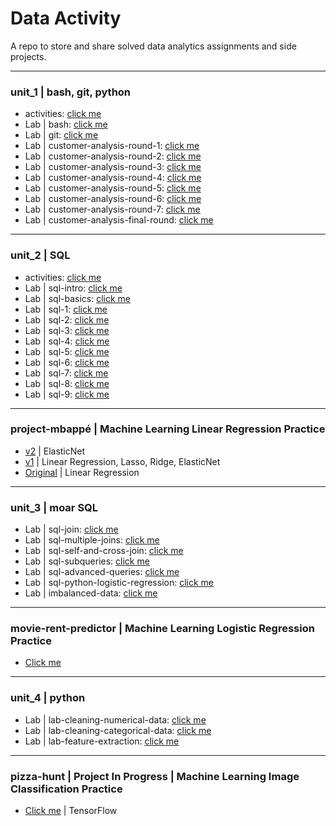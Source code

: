 # Data Activity
A repo to store and share solved data analytics assignments and side projects.
______________________
### **unit_1** | bash, git, python
* activities: [click me](https://github.com/isi-mube/iron-labs/tree/main/unit_1_py/Activites)
* Lab | bash: [click me](https://github.com/isi-mube/iron-labs/tree/main/unit_1_py/lab-bash)
* Lab | git: [click me](https://github.com/isi-mube/iron-labs/tree/main/unit_1_py/lab-git)
* Lab | customer-analysis-round-1: [click me](https://github.com/isi-mube/iron-labs/tree/main/unit_1_py/lab-customer-analysis-round-1)
* Lab | customer-analysis-round-2: [click me](https://github.com/isi-mube/iron-labs/tree/main/unit_1_py/lab-customer-analysis-round-2)
* Lab | customer-analysis-round-3: [click me](https://github.com/isi-mube/iron-labs/tree/main/unit_1_py/lab-customer-analysis-round-3)
* Lab | customer-analysis-round-4: [click me](https://github.com/isi-mube/iron-labs/tree/main/unit_1_py/lab-customer-analysis-round-4)
* Lab | customer-analysis-round-5: [click me](https://github.com/isi-mube/iron-labs/tree/main/unit_1_py/lab-customer-analysis-round-5)
* Lab | customer-analysis-round-6: [click me](https://github.com/isi-mube/iron-labs/tree/main/unit_1_py/lab-customer-analysis-round-6)
* Lab | customer-analysis-round-7: [click me](https://github.com/isi-mube/iron-labs/tree/main/unit_1_py/lab-customer-analysis-round-7)
* Lab | customer-analysis-final-round: [click me](https://github.com/isi-mube/iron-labs/tree/main/unit_1_py/lab-customer-analysis-final-round)

_______________________

### **unit_2** | SQL
* activities: [click me](https://github.com/isi-mube/iron-labs/tree/main/unit_2_sql/Activities)
* Lab | sql-intro: [click me](https://github.com/isi-mube/iron-labs/tree/main/unit_2_sql/lab-sql-intro)
* Lab | sql-basics: [click me](https://github.com/isi-mube/iron-labs/tree/main/unit_2_sql/lab-sql-basics)
* Lab | sql-1: [click me](https://github.com/isi-mube/iron-labs/tree/main/unit_1_py/lab-bash)
* Lab | sql-2: [click me](https://github.com/isi-mube/iron-labs/tree/main/unit_2_sql/lab-sql-2)
* Lab | sql-3: [click me](https://github.com/isi-mube/iron-labs/tree/main/unit_2_sql/lab-sql-3)
* Lab | sql-4: [click me](https://github.com/isi-mube/iron-labs/tree/main/unit_2_sql/lab-sql-4)
* Lab | sql-5: [click me](https://github.com/isi-mube/iron-labs/tree/main/unit_2_sql/lab-sql-5)
* Lab | sql-6: [click me](https://github.com/isi-mube/iron-labs/tree/main/unit_2_sql/lab-sql-6)
* Lab | sql-7: [click me](https://github.com/isi-mube/iron-labs/tree/main/unit_2_sql/lab-sql-7)
* Lab | sql-8: [click me](https://github.com/isi-mube/iron-labs/tree/main/unit_2_sql/lab-sql-8)
* Lab | sql-9: [click me](https://github.com/isi-mube/iron-labs/tree/main/unit_2_sql/lab-sql-9)

_______________________

### **project-mbappé** | Machine Learning Linear Regression Practice
* [v2](https://github.com/isi-mube/mbappe-project/blob/main/notebook/project-mbapp%C3%A9.ipynb) | ElasticNet
* [v1](https://github.com/isi-mube/iron-labs/blob/main/project-mbappe/project-mbapp%C3%A9.ipynb) | Linear Regression, Lasso, Ridge, ElasticNet
* [Original](https://github.com/isi-mube/data_mid_bootcamp_project_FIFA_MoneyBall) | Linear Regression

______________________

### **unit_3** | moar SQL
* Lab | sql-join: [click me](https://github.com/isi-mube/iron-labs/tree/main/unit_3_sql/lab_sql_join)
* Lab | sql-multiple-joins: [click me](https://github.com/isi-mube/iron-labs/tree/main/unit_3_sql/lab_sql_multiple_joins)
* Lab | sql-self-and-cross-join: [click me](https://github.com/isi-mube/iron-labs/blob/main/unit_3_sql/lab_sql_self_and_cross_join_imb_solution.sql)
* Lab | sql-subqueries: [click me](https://github.com/isi-mube/iron-labs/blob/main/unit_3_sql/lab_sql_subqueries_imb_solution.sql)
* Lab | sql-advanced-queries: [click me](https://github.com/isi-mube/iron-labs/blob/main/unit_3_sql/lab_sql_advancedqueries_imb_solution.sql)
* Lab | sql-python-logistic-regression: [click me](https://github.com/isi-mube/movie-rent-predictor)
* Lab | imbalanced-data: [click me](https://github.com/isi-mube/iron-labs/tree/main/unit_3_sql/lab-imbalanced-data)

_______________________

### **movie-rent-predictor** | Machine Learning Logistic Regression Practice
* [Click me](https://github.com/isi-mube/movie-rent-predictor)

______________________

### **unit_4** | python
* Lab | lab-cleaning-numerical-data: [click me](https://github.com/isi-mube/iron-labs/tree/main/unit_4_py/lab-cleaning-numerical-data)
* Lab | lab-cleaning-categorical-data: [click me](https://github.com/isi-mube/iron-labs/tree/main/unit_4_py/lab-cleaning-categorical-data)
* Lab | lab-feature-extraction: [click me](https://github.com/isi-mube/iron-labs/tree/main/unit_4_py/lab-feature-extraction)

_______________________

### **pizza-hunt** | Project In Progress | Machine Learning Image Classification Practice
* [Click me](https://github.com/isi-mube/iron-labs/tree/main/pizza-hunt) | TensorFlow


